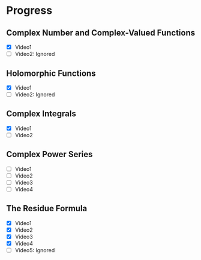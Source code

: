 
# Progress 

## Complex Number and Complex-Valued Functions

- [x] Video1
- [ ] Video2: Ignored

## Holomorphic Functions

- [x] Video1
- [ ] Video2: Ignored

## Complex Integrals

- [x] Video1
- [ ] Video2

## Complex Power Series

- [ ] Video1
- [ ] Video2
- [ ] Video3
- [ ] Video4

## The Residue Formula

- [x] Video1
- [x] Video2
- [x] Video3
- [x] Video4
- [ ] Video5: Ignored
